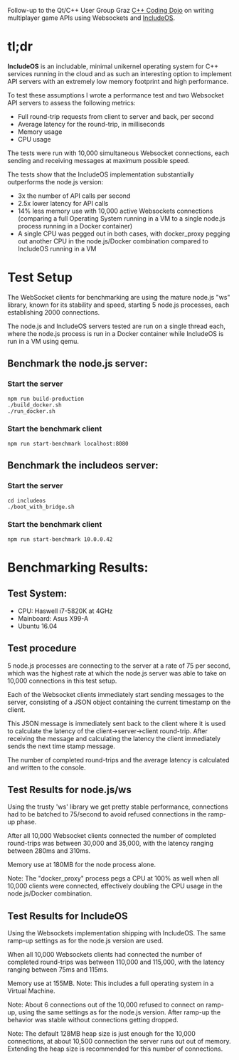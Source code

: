 Follow-up to the Qt/C++ User Group Graz [C++ Coding Dojo](https://www.meetup.com/preview/Graz-Qt-C-11-Meetup/events/240890363) on writing multiplayer game APIs using Websockets and [IncludeOS](https://github.com/hioa-cs/IncludeOS).

# tl;dr

**IncludeOS** is an includable, minimal unikernel operating system for C++ services running in the cloud and as such an interesting option to implement API servers with an extremely low memory footprint and high performance.

To test these assumptions I wrote a performance test and two Websocket API servers to assess the following metrics:
* Full round-trip requests from client to server and back, per second
* Average latency for the round-trip, in milliseconds
* Memory usage
* CPU usage

The tests were run with 10,000 simultaneous Websocket connections, each sending and receiving messages at maximum possible speed.

The tests show that the IncludeOS implementation substantially outperforms the node.js version:
* 3x the number of API calls per second
* 2.5x lower latency for API calls
* 14% less memory use with 10,000 active Websockets connections (comparing a full Operating System running in a VM to a single node.js process running in a Docker container)
* A single CPU was pegged out in both cases, with docker_proxy pegging out another CPU in the node.js/Docker combination compared to IncludeOS running in a VM

# Test Setup

The WebSocket clients for benchmarking are using the mature node.js "ws" library, known for its stability and speed, starting 5 node.js processes, each establishing 2000 connections.

The node.js and IncludeOS servers tested are run on a single thread each, where the node.js process is run in a Docker container while IncludeOS is run in a VM using qemu.

## Benchmark the node.js server:

### Start the server
```
npm run build-production
./build_docker.sh
./run_docker.sh
```

### Start the benchmark client
```
npm run start-benchmark localhost:8080
```

## Benchmark the includeos server:

### Start the server
```
cd includeos
./boot_with_bridge.sh
```

### Start the benchmark client
```
npm run start-benchmark 10.0.0.42
```

# Benchmarking Results:

## Test System:
* CPU: Haswell i7-5820K at 4GHz
* Mainboard: Asus X99-A
* Ubuntu 16.04

## Test procedure

5 node.js processes are connecting to the server at a rate of 75 per second, which was the highest rate at which the node.js server was able to take on 10,000 connections in this test setup.

Each of the Websocket clients immediately start sending messages to the server, consisting of a JSON object containing the current timestamp on the client.

This JSON message is immediately sent back to the client where it is used to calculate the latency of the client->server->client round-trip. After receiving the message and calculating the latency the client immediately sends the next time stamp message.

The number of completed round-trips and the average latency is calculated and written to the console.

## Test Results for node.js/ws
Using the trusty 'ws' library we get pretty stable performance,
connections had to be batched to 75/second to avoid refused connections in the ramp-up phase.

After all 10,000 Websocket clients connected the number of completed round-trips was between 30,000 and 35,000, with the latency ranging between 280ms and 310ms.

Memory use at 180MB for the node process alone.

Note: The "docker_proxy" process pegs a CPU at 100% as well when all 10,000 clients were connected, effectively doubling the CPU usage in the node.js/Docker combination.

## Test Results for IncludeOS
Using the Websockets implementation shipping with IncludeOS. The same ramp-up settings as for the node.js version are used.

When all 10,000 Websockets clients had connected the number of completed round-trips was between 110,000 and 115,000, with the latency ranging between 75ms and 115ms.

Memory use at 155MB.
Note: This includes a full operating system in a Virtual Machine.

Note: About 6 connections out of the 10,000 refused to connect on ramp-up, using the same settings as for the node.js version. After ramp-up the behavior was stable without connections getting dropped.

Note: The default 128MB heap size is just enough for the 10,000 connections, at about 10,500 connection the server runs out out of memory.
      Extending the heap size is recommended for this number of connections.
